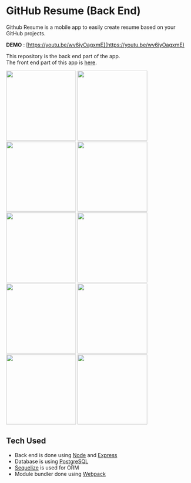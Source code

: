 # GitHub Resume (Back End)

Github Resume is a mobile app to easily create resume based on your GitHub projects.

**DEMO** : [https://youtu.be/wv6iyOagxmE](https://youtu.be/wv6iyOagxmE)

This repository is the back end part of the app. <br />
The front end part of this app is <a href="https://github.com/hertantoirawan/github-resume-frontend">here</a>.

<img src="https://user-images.githubusercontent.com/17814490/206240166-afa714af-5d0e-4adb-bfd0-00318ce8f8e0.png" width="190"> <img src="https://user-images.githubusercontent.com/17814490/206241230-3c82e710-49e9-4ff7-b017-c9983d4127e8.png" width="190"> <img src="https://user-images.githubusercontent.com/17814490/206240837-bdb2448b-6b1b-48b3-bcb6-8acfe89c2a80.png" width="190"> <img src="https://user-images.githubusercontent.com/17814490/206241658-9b39b461-876e-4dd2-a67d-f7e401d70271.png" width="190"> <img src="https://user-images.githubusercontent.com/17814490/206241919-50e5436a-8c3d-4a2d-a38c-51f6e050a283.png" width="190"> <img src="https://user-images.githubusercontent.com/17814490/206242163-8b6332bb-f7ec-481c-8b58-0a3bcc7f980c.png" width="190"> <img src="https://user-images.githubusercontent.com/17814490/206242427-49c23ffb-2703-4bf9-bec3-50f445741abc.png" width="190"> <img src="https://user-images.githubusercontent.com/17814490/206242785-18f20169-d8a8-4223-92a3-53d23278ca10.png" width="190"> <img src="https://user-images.githubusercontent.com/17814490/206243104-21fabb98-481d-4f49-9dcc-6a711614fd3d.png" width="190"> <img src="https://user-images.githubusercontent.com/17814490/206246085-5bfac13a-59d0-43bd-9645-29c71b0636dd.png" width="190">

## Tech Used
- Back end is done using [Node](https://nodejs.org/) and [Express](https://expressjs.com/)
- Database is using [PostgreSQL](https://www.postgresql.org/)
- [Sequelize](https://sequelize.org/) is used for ORM
- Module bundler done using [Webpack](https://webpack.js.org/)
